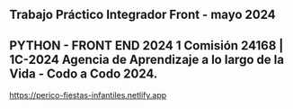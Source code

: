Trabajo Práctico Integrador Front - mayo 2024
---------------------------------------------
PYTHON - FRONT END 2024 1
Comisión 24168 | 1C-2024
Agencia de Aprendizaje a lo largo de la Vida - Codo a Codo 2024.
---------------------------------------------
https://perico-fiestas-infantiles.netlify.app

